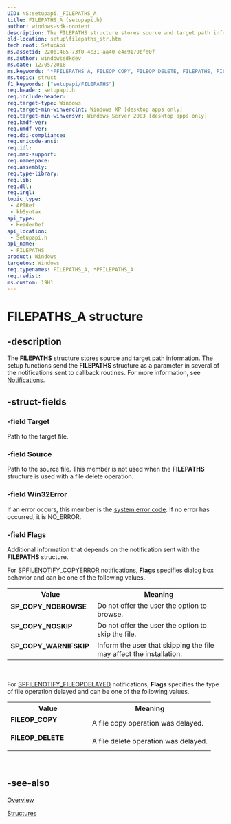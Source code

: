 ```yaml
---
UID: NS:setupapi._FILEPATHS_A
title: FILEPATHS_A (setupapi.h)
author: windows-sdk-content
description: The FILEPATHS structure stores source and target path information. The setup functions send the FILEPATHS structure as a parameter in several of the notifications sent to callback routines. For more information, see Notifications.
old-location: setup\filepaths_str.htm
tech.root: SetupApi
ms.assetid: 220b1485-73f0-4c31-aa40-e4c9179bfd0f
ms.author: windowssdkdev
ms.date: 12/05/2018
ms.keywords: "*PFILEPATHS_A, FILEOP_COPY, FILEOP_DELETE, FILEPATHS, FILEPATHS structure [Setup API], FILEPATHS_A, PFILEPATHS, PFILEPATHS structure pointer [Setup API], SP_COPY_NOBROWSE, SP_COPY_NOSKIP, SP_COPY_WARNIFSKIP, _setupapi_filepaths_str, setup.filepaths_str, setupapi/FILEPATHS, setupapi/PFILEPATHS"
ms.topic: struct
f1_keywords: ["setupapi/FILEPATHS"]
req.header: setupapi.h
req.include-header: 
req.target-type: Windows
req.target-min-winverclnt: Windows XP [desktop apps only]
req.target-min-winversvr: Windows Server 2003 [desktop apps only]
req.kmdf-ver: 
req.umdf-ver: 
req.ddi-compliance: 
req.unicode-ansi: 
req.idl: 
req.max-support: 
req.namespace: 
req.assembly: 
req.type-library: 
req.lib: 
req.dll: 
req.irql: 
topic_type:
 - APIRef
 - kbSyntax
api_type:
 - HeaderDef
api_location:
 - Setupapi.h
api_name:
 - FILEPATHS
product: Windows
targetos: Windows
req.typenames: FILEPATHS_A, *PFILEPATHS_A
req.redist: 
ms.custom: 19H1
---
```


# FILEPATHS_A structure


## -description


The 
<b>FILEPATHS</b> structure stores source and target path information. The setup functions send the 
<b>FILEPATHS</b> structure as a parameter in several of the notifications sent to callback routines. For more information, see 
<a href="https://docs.microsoft.com/windows/desktop/SetupApi/notifications">Notifications</a>.


## -struct-fields




### -field Target

Path to the target file.


### -field Source

Path to the source file. This member is not used when the 
<b>FILEPATHS</b> structure is used with a file delete operation.


### -field Win32Error

If an error occurs, this member is the <a href="https://docs.microsoft.com/windows/desktop/Debug/system-error-codes">system error code</a>. If no error has occurred, it is  NO_ERROR.


### -field Flags

Additional information that depends on the notification sent with the 
<b>FILEPATHS</b> structure. 




For 
<a href="https://docs.microsoft.com/windows/desktop/SetupApi/spfilenotify-copyerror">SPFILENOTIFY_COPYERROR</a> notifications, <b>Flags</b> specifies dialog box behavior and can be one of the following values.

<table>
<tr>
<th>Value</th>
<th>Meaning</th>
</tr>
<tr>
<td width="40%"><a id="SP_COPY_NOBROWSE"></a><a id="sp_copy_nobrowse"></a><dl>
<dt><b>SP_COPY_NOBROWSE</b></dt>
</dl>
</td>
<td width="60%">
Do not offer the user the option to browse.

</td>
</tr>
<tr>
<td width="40%"><a id="SP_COPY_NOSKIP"></a><a id="sp_copy_noskip"></a><dl>
<dt><b>SP_COPY_NOSKIP</b></dt>
</dl>
</td>
<td width="60%">
Do not offer the user the option to skip the file.

</td>
</tr>
<tr>
<td width="40%"><a id="SP_COPY_WARNIFSKIP"></a><a id="sp_copy_warnifskip"></a><dl>
<dt><b>SP_COPY_WARNIFSKIP</b></dt>
</dl>
</td>
<td width="60%">
Inform the user that skipping the file may affect the installation.

</td>
</tr>
</table>
 

For 
<a href="https://docs.microsoft.com/windows/desktop/SetupApi/spfilenotify-fileopdelayed">SPFILENOTIFY_FILEOPDELAYED</a> notifications, <b>Flags</b> specifies the type of file operation delayed and can be one of the following values.

<table>
<tr>
<th>Value</th>
<th>Meaning</th>
</tr>
<tr>
<td width="40%"><a id="FILEOP_COPY"></a><a id="fileop_copy"></a><dl>
<dt><b>FILEOP_COPY</b></dt>
</dl>
</td>
<td width="60%">
A file copy operation was delayed.

</td>
</tr>
<tr>
<td width="40%"><a id="FILEOP_DELETE"></a><a id="fileop_delete"></a><dl>
<dt><b>FILEOP_DELETE</b></dt>
</dl>
</td>
<td width="60%">
A file delete operation was delayed.

</td>
</tr>
</table>
 


## -see-also




<a href="https://docs.microsoft.com/windows/desktop/SetupApi/overview">Overview</a>



<a href="https://docs.microsoft.com/windows/desktop/SetupApi/structures--setup-api-">Structures</a>
 

 

